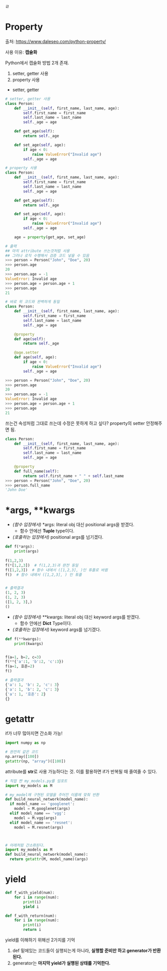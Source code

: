 ㄹ
# Property
출처: https://www.daleseo.com/python-property/

사용 이유: **캡슐화**

Python에서 캡슐화 방법 2개 존재.
1. setter, getter 사용
2. property 사용

- setter, getter
```python
# setter, getter 사용
class Person:
    def __init__(self, first_name, last_name, age):
        self.first_name = first_name
        self.last_name = last_name
        self._age = age

    def get_age(self):
        return self._age

    def set_age(self, age):
        if age < 0:
            raise ValueError("Invalid age")
        self._age = age
```

```python
# property 사용
class Person:
    def __init__(self, first_name, last_name, age):
        self.first_name = first_name
        self.last_name = last_name
        self._age = age

    def get_age(self):
        return self._age

    def set_age(self, age):
        if age < 0:
            raise ValueError("Invalid age")
        self._age = age

    age = property(get_age, set_age)

# 출력
## 마치 attribute 쓰는것처럼 사용
## 그러나 로직 수행해서 검증 코드 넣을 수 있음
>>> person = Person("John", "Doe", 20)
>>> person.age
20
>>> person.age = -1
ValueError: Invalid age
>>> person.age = person.age + 1
>>> person.age
21
```

```python
# 바로 위 코드와 완벽하게 동일
class Person:
    def __init__(self, first_name, last_name, age):
        self.first_name = first_name
        self.last_name = last_name
        self._age = age

    @property
    def age(self):
        return self._age

    @age.setter
    def age(self, age):
        if age < 0:
            raise ValueError("Invalid age")
        self._age = age

>>> person = Person("John", "Doe", 20)
>>> person.age
20
>>> person.age = -1
ValueError: Invalid age
>>> person.age = person.age + 1
>>> person.age
21
```

쓰는건 속성처럼 그대로 쓰는데 수정은 못하게 하고 싶다?
property의 setter 안정해주면 됨.

```python
class Person:
    def __init__(self, first_name, last_name, age):
        self.first_name = first_name
        self.last_name = last_name
        self._age = age

    @property
    def full_name(self):
        return self.first_name + " " + self.last_name
>>> person = Person("John", "Doe", 20)
>>> person.full_name
'John Doe'
```

# \*args, \*\*kwargs
- *(함수 입장에서)* \*args: literal obj 대신 positional args을 받겠다.
	- 함수 안에선 **Tuple** type이다.
- *(호출하는 입장에서)* positional args를 넘기겠다.
```python
def f(*args):
    print(args)
  
f(1,2,3)
f(*[1,2,3])  # f(1,2,3)과 완전 동일
f([1,2,3])  # 함수 내에서 ([1,2,3], )인 튜플로 바뀜
f()  # 함수 내에서 ([1,2,3], ) 인 튜플


# 출력결과
(1, 2, 3) 
(1, 2, 3) 
([1, 2, 3],) 
()
```

- *(함수 입장에서)* \*\*kwargs: literal obj 대신 keyword args를 받겠다.
	- 함수 안에선 **Dict** Type이다.
- *(호출하는 입장에서)* keyword args를 넘기겠다.
```python
def f(**kwargs):
    print(kwargs)


f(a=1, b=2, c=3)
f(**{'a':1, 'b':2, 'c':3})
f(a=1, 호준=2)
f()

# 출력결과
{'a': 1, 'b': 2, 'c': 3} 
{'a': 1, 'b': 2, 'c': 3}
{'a': 1, '호준': 2} 
{}
```

# getattr

if가 너무 많아지면 간소화 가능!

```python
import numpy as np

# 완전히 같은 코드
np.array([100])
getattr(np, "array")([100])
```

attribute를 **str**로 사용 가능하다는 것.
이를 활용하면 if가 반복될 때 줄여줄 수 있다.

```python
# 직접 짠 my_models.py를 임포트
import my_models as M

# my_model에 구현된 모델을 주어진 이름에 맞춰 반환
def build_neural_network(model_name):
  if model_name == 'googlenet':
    model = M.googlenet(args)
  elif model_name == 'vgg':
    model = M.vgg(args)
  elif model_name == 'resnet':
    model = M.resnet(args)



# 아래처럼 간소화된다.
import my_models as M
def build_neural_network(model_name):
  return getattr(M, model_name)(args)
```

# yield
```python
def f_with_yield(num):
	for i in range(num):
		print(i)
		yield i

def f_with_return(num):
	for i in range(num):
		print(i)
		return i
```

yield를 이해하기 위해선 2가지를 기억
1. def 밑에있는 코드들이 실행되는게 아니라, **실행할 준비만 하고 generator가 반환된다.**
2. generator는 **마지막 yield가 실행된 상태를 기억한다.**

